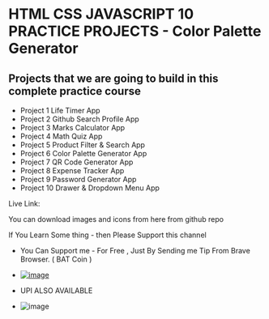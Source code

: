 # HTML CSS JAVASCRIPT 10 PRACTICE PROJECTS - Color Palette Generator

## Projects that we are going to build in this complete practice course

- Project 1 Life Timer App
- Project 2 Github Search Profile App
- Project 3 Marks Calculator App
- Project 4 Math Quiz App
- Project 5 Product Filter & Search App
- Project 6 Color Palette Generator App
- Project 7 QR Code Generator App
- Project 8 Expense Tracker App
- Project 9 Password Generator App
- Project 10 Drawer & Dropdown Menu App

Live Link: 

You can download images and icons from here from github repo

If You Learn Some thing - then Please Support this channel
- You Can Support me - For Free , Just By Sending me Tip From Brave Browser. ( BAT Coin )
- [![image](https://raw.githubusercontent.com/anshuopinion/10-Practice-Project-Html-CSS/master/Readme%20File/howtosupport.png)](https://www.youtube.com/c/dosomecoding)

- UPI ALSO AVAILABLE
- ![image](https://user-images.githubusercontent.com/50476777/189511981-336a53d1-d46a-4d75-882f-6e6213e4e379.png)


